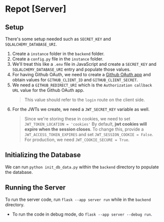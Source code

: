 # Repot [Server]

## Setup

There's some setup needed such as `SECRET_KEY` and `SQLALCHEMY_DATABASE_URI`.

1. Create a `instance` folder in the `backend` folder.
2. Create a `config.py` file in the `instance` folder.
3. We'll treat this like a `.env` file in JavaScript and create a `SECRET_KEY` and `SQLALCHEMY_DATABASE_URI` entry and populate those values.
4. For having Github OAuth, we need to create a [Github OAuth app](https://docs.github.com/en/developers/apps/building-oauth-apps/creating-an-oauth-app) and obtain values for `GITHUB_CLIENT_ID` and `GITHUB_CLIENT_SECRET`.
5. We need a `GITHUB_REDIRECT_URI` which is the `Authorization callback URL` value for the Github OAuth app.
   > This value should refer to the `login` route on the client side.
6. For the JWTs we create, we need a `JWT_SECRET_KEY` variable as well.
   > Since we're storing these in cookies, we need to set `JWT_TOKEN_LOCATION = 'cookies'`
   > By default, **jwt cookies will expire when the session closes**. To change this, provide a `JWT_ACCESS_TOKEN_EXPIRES` and set `JWT_SESSION_COOKIE = False`.
   > For production, we need `JWT_COOKIE_SECURE = True`.

## Initializing the Database

We can run `python init_db_data.py` within the `backend` directory to populate the database.

## Running the Server

To run the server code, run `flask --app server run` while in the `backend` directory.

- To run the code in debug mode, do `flask --app server --debug run`.
